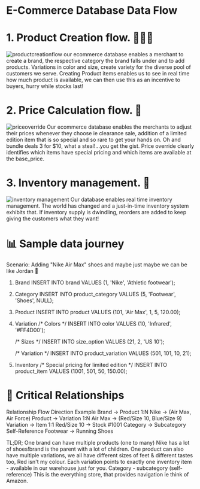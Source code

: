 # E-Commerce Database Data Flow
# 1. Product Creation flow. 👨🏽‍💻
![productcreationflow](https://github.com/user-attachments/assets/bf71da68-abc9-42e0-8b7b-c8742e2b1e8a)
our ecommerce database enables a merchant to create a brand, the respective category the brand falls under and to add products. Variations in color and size, create variety for the diverse pool of customers we serve. Creating Product items enables us to see in real time how much product is available, we can then use this as an incentive to buyers, hurry while stocks last! 
# 2. Price Calculation flow. 🟰
   ![priceoverride](https://github.com/user-attachments/assets/aa4632c5-4cd0-44d3-9398-ae3fefd36ec3)
Our ecommerce database enables the merchants to adjust their prices whenever they choose ie clearance sale, addition of a limited edition item that is so special and so rare to get your hands on. Oh and bundle deals 3 for $10, what a steal!...you get the gist. Price override clearly identifies which items have special pricing and which items are available at the base_price.
# 3. Inventory management. 🚛
![inventory management](https://github.com/user-attachments/assets/1fea7bb9-d3c5-4d88-9649-db01581e4b1a)
Our database enables real time inventory management. The world has changed and a just-in-time inventory system exhibits that. If inventory supply is dwindling, reorders are added to keep giving the customers what they want!
# 📊 Sample data journey
Scenario: Adding "Nike Air Max" shoes and maybe just maybe we can be like Jordan 🏀
1. Brand
   INSERT INTO brand VALUES (1, 'Nike', 'Athletic footwear');
2. Category
   INSERT INTO product_category VALUES (5, 'Footwear', 'Shoes', NULL);
3. Product
   INSERT INTO product VALUES (101, 'Air Max', 1, 5, 120.00);
4. Variation
   /* Colors */
   INSERT INTO color VALUES (10, 'Infrared', '#FF4D00');

   /* Sizes */
   INSERT INTO size_option VALUES (21, 2, 'US 10');

   /* Variation */
   INSERT INTO product_variation VALUES (501, 101, 10, 21);
5. Inventory
   /* Special pricing for limited edition */
   INSERT INTO product_item VALUES (1001, 501, 50, 150.00);

# 🔗 Critical Relationships

Relationship	         Flow Direction	      Example
Brand → Product	        1:N	               Nike → (Air Max, Air Force)
Product → Variation	     1:N	               Air Max → (Red/Size 10, Blue/Size 9)
Variation → Item	        1:1	               Red/Size 10 → Stock #1001
Category → Subcategory	 Self-Reference	   Footwear → Running Shoes

TL;DR; One brand can have multiple products (one to many) Nike has a lot of shoes!brand is the parent with a lot of children. One product can also have multiple variations, we all have different sizes of feet & different tastes too, Red isn't my colour. Each variation points to exactly one inventory item - available in our warehouse just for you. Category - subcategory (self-reference) This is the everything store, that provides navigation ie think of Amazon. 
       

